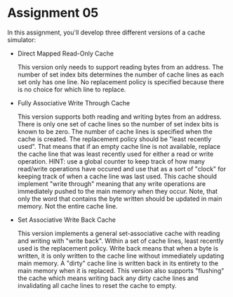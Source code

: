 # Assignment 05

In this assignment, you'll develop three different versions of
a cache simulator:

* Direct Mapped Read-Only Cache

  This version only needs to support reading bytes from an address.
  The number of set index bits determines the number of cache lines as each
  set only has one line. No replacement policy is specified because there is
  no choice for which line to replace. 
* Fully Associative Write Through Cache

  This version supports both reading and writing bytes from an address.
  There is only one set of cache lines so the number of set index bits is known
  to be zero. The number of cache lines is specified when the cache is created.
  The replacement policy should be "least recently used". That means that if an
  empty cache line is not available, replace the cache line that was least recently
  used for either a read or write operation. HINT: use a global counter to keep track
  of how many read/write operations have occured and use that as a sort of "clock" for 
  keeping track of when a cache line was last used. This cache should implement 
  "write through" meaning that any write operations are immediately pushed to the main
  memory when they occur. Note, that only the word that contains the byte written should
  be updated in main memory. Not the entire cache line.
* Set Associative Write Back Cache

  This version implements a general set-associative cache with reading and writing
  with "write back". Within a set of cache lines, least recently used is the replacement
  policy. Write back means that when a byte is written, it is only written to the cache line
  without immediately updating main memory. A "dirty" cache line is written back in its entirety
  to the main memory when it is replaced. This version also supports "flushing" the cache which
  means writing back any dirty cache lines and invalidating all cache lines to reset the cache
  to empty.
